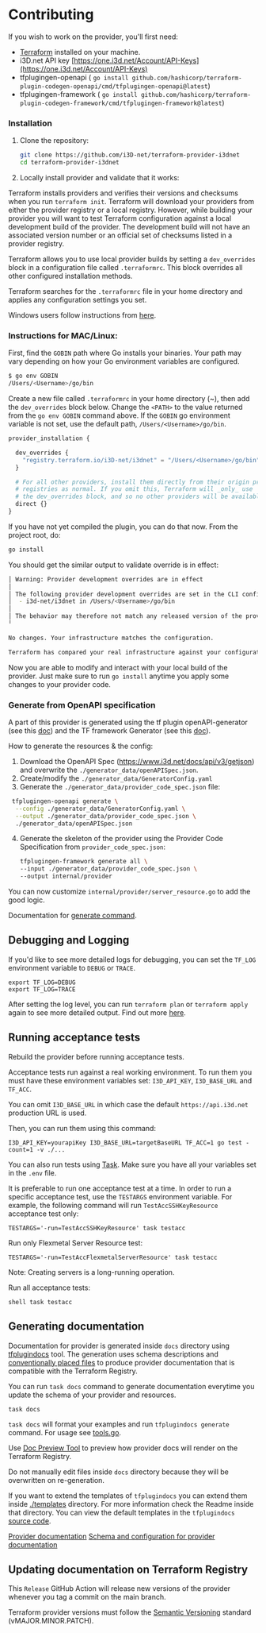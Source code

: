 # Contributing

If you wish to work on the provider, you'll first need:

- [Terraform](https://www.terraform.io/downloads.html) installed on your machine.
- i3D.net API key [https://one.i3d.net/Account/API-Keys](https://one.i3d.net/Account/API-Keys)
- tfplugingen-openapi (
  `go install github.com/hashicorp/terraform-plugin-codegen-openapi/cmd/tfplugingen-openapi@latest`)
- tfplugingen-framework (
  `go install github.com/hashicorp/terraform-plugin-codegen-framework/cmd/tfplugingen-framework@latest`)

### Installation

1. Clone the repository:

    ```sh
    git clone https://github.com/i3D-net/terraform-provider-i3dnet
    cd terraform-provider-i3dnet
    ```

2. Locally install provider and validate that it works:

Terraform installs providers and verifies their versions and checksums when you run `terraform init`.
Terraform will download your providers from either the provider registry or a local registry. However, while building
your provider you will want to test Terraform configuration against a local development build of the provider. The
development build will not have an associated version number or an official set of checksums listed in a provider
registry.

Terraform allows you to use local provider builds by setting a `dev_overrides` block in a configuration file called
`.terraformrc`. This block overrides all other configured installation methods.

Terraform searches for the `.terraformrc` file in your home directory and applies any configuration settings you set.

Windows users follow instructions
from [here](https://developer.hashicorp.com/terraform/tutorials/providers-plugin-framework/providers-plugin-framework-provider#prepare-terraform-for-local-provider-install).

### Instructions for MAC/Linux:

First, find the `GOBIN` path where Go installs your binaries. Your path may vary depending on how your Go environment
variables are configured.

```sh
$ go env GOBIN
/Users/<Username>/go/bin
```

Create a new file called `.terraformrc` in your home directory (~), then add the `dev_overrides` block below. Change
the `<PATH>` to the value returned from the `go env GOBIN` command above. If the `GOBIN` go environment variable is not
set, use the default path, `/Users/<Username>/go/bin`.

```terraform
provider_installation {

  dev_overrides {
    "registry.terraform.io/i3D-net/i3dnet" = "/Users/<Username>/go/bin"
  }

  # For all other providers, install them directly from their origin provider
  # registries as normal. If you omit this, Terraform will _only_ use
  # the dev_overrides block, and so no other providers will be available.
  direct {}
}
```

If you have not yet compiled the plugin, you can do that now. From the project root, do:

```sh
go install
```

You should get the similar output to validate override is in effect:

```sh
│ Warning: Provider development overrides are in effect
│ 
│ The following provider development overrides are set in the CLI configuration:
│  - i3d-net/i3dnet in /Users/<Username>/go/bin
│ 
│ The behavior may therefore not match any released version of the provider and applying changes may cause the state to become incompatible with published releases.
╵

No changes. Your infrastructure matches the configuration.

Terraform has compared your real infrastructure against your configuration and found no differences, so no changes are needed.

```

Now you are able to modify and interact with your local build of the provider. Just make sure to run `go install`
anytime you apply some changes to your provider code.

### Generate from OpenAPI specification

A part of this provider is generated using the tf plugin openAPI-generator (see
this [doc](https://developer.hashicorp.com/terraform/plugin/code-generation/openapi-generator)) and the TF framework
Generator (see this [doc](https://developer.hashicorp.com/terraform/plugin/code-generation/framework-generator)).

How to generate the resources & the config:

1. Download the OpenAPI Spec (https://www.i3d.net/docs/api/v3/getjson) and overwrite the
   `./generator_data/openAPISpec.json`.
2. Create/modify the `./generator_data/GeneratorConfig.yaml`
3. Generate the `./generator_data/provider_code_spec.json` file:

  ```bash
   tfplugingen-openapi generate \
    --config ./generator_data/GeneratorConfig.yaml \
    --output ./generator_data/provider_code_spec.json \
    ./generator_data/openAPISpec.json
   ```

4. Generate the skeleton of the provider using the Provider Code Specification from `provider_code_spec.json`:
    ```bash
    tfplugingen-framework generate all \
    --input ./generator_data/provider_code_spec.json \
    --output internal/provider
    ```

You can now customize `internal/provider/server_resource.go` to add the good logic.

Documentation
for [generate command](https://developer.hashicorp.com/terraform/plugin/code-generation/framework-generator#generate-command).

## Debugging and Logging

If you'd like to see more detailed logs for debugging, you can set the `TF_LOG` environment variable to `DEBUG` or
`TRACE`.

``` console
export TF_LOG=DEBUG
export TF_LOG=TRACE
```

After setting the log level, you can run `terraform plan` or `terraform apply` again to see more detailed output. Find
out more [here](https://developer.hashicorp.com/terraform/internals/debugging).

## Running acceptance tests

Rebuild the provider before running acceptance tests.

Acceptance tests run against a real working environment. To run them you must have these environment variables set:
`I3D_API_KEY`, `I3D_BASE_URL` and `TF_ACC`.

You can omit `I3D_BASE_URL` in which case the default `https://api.i3d.net` production URL is used.

Then, you can run them using this command:

```shell
I3D_API_KEY=yourapiKey I3D_BASE_URL=targetBaseURL TF_ACC=1 go test -count=1 -v ./...
```

You can also run tests using [Task](https://taskfile.dev/). Make sure you have all your variables set in the `.env`
file.

It is preferable to run one acceptance test at a time. In order to run a specific acceptance test, use the `TESTARGS`
environment variable. For example, the following command will run `TestAccSSHKeyResource` acceptance test only:

```shell
TESTARGS='-run=TestAccSSHKeyResource' task testacc
```

Run only Flexmetal Server Resource test:

```shell
TESTARGS='-run=TestAccFlexmetalServerResource' task testacc
```

Note: Creating servers is a long-running operation.

Run all acceptance tests:

``shell
task testacc
``

## Generating documentation

Documentation for provider is generated inside `docs` directory
using [tfplugindocs](https://github.com/hashicorp/terraform-plugin-docs) tool. The generation uses schema
descriptions
and [conventionally placed files](https://github.com/hashicorp/terraform-plugin-docs?tab=readme-ov-file#conventional-paths)
to produce provider documentation that is compatible with the Terraform
Registry.

You can run `task docs` command to generate documentation everytime you update the schema of your provider and
resources.

```shell
task docs
```

`task docs` will format your examples and run `tfplugindocs generate` command. For usage
see [tools.go](./tools/tools.go).

Use [Doc Preview Tool](https://registry.terraform.io/tools/doc-preview) to preview how provider docs will render on the
Terraform Registry.

Do not manually edit files inside `docs` directory because they will be overwritten on re-generation.

If you want to extend the templates of `tfplugindocs` you can extend them inside [./templates](./templates) directory.
For more information check the Readme inside that directory. You can view the default templates in the
`tfplugindocs` [source code](https://github.com/hashicorp/terraform-plugin-docs/blob/a9c737d5accfd312e40b5d54fe2241405606697c/internal/provider/template.go#L272).

[Provider documentation](https://developer.hashicorp.com/terraform/registry/providers/docs)
[Schema and configuration for provider documentation](https://developer.hashicorp.com/terraform/tutorials/providers-plugin-framework/providers-plugin-framework-documentation-generation#add-configuration-examples)

## Updating documentation on Terraform Registry

This `Release` GitHub Action will release new versions of the provider whenever you tag a commit on the main branch.

Terraform provider versions must follow the [Semantic Versioning](https://semver.org/) standard (vMAJOR.MINOR.PATCH).
